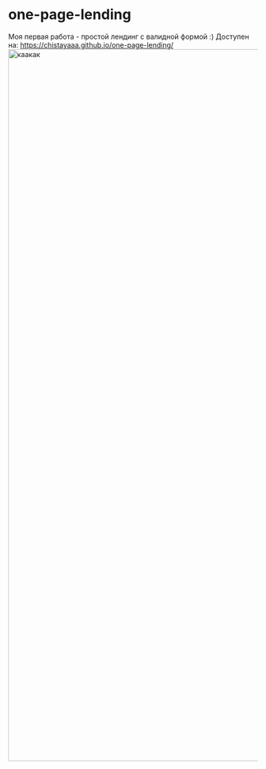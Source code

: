 # one-page-lending

Моя первая работа - простой лендинг с валидной формой :)
Доступен на: https://chistayaaa.github.io/one-page-lending/  
<img width="1437" alt="каакак" src="https://user-images.githubusercontent.com/102303935/191968773-e75e1f5c-d4b0-406f-818b-b1b1bec5d781.png">
